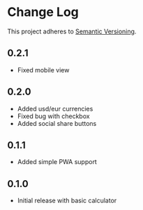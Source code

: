 # Change Log
This project adheres to [Semantic Versioning](http://semver.org/).

## 0.2.1
* Fixed mobile view

## 0.2.0
* Added usd/eur currencies
* Fixed bug with checkbox
* Added social share buttons

## 0.1.1
* Added simple PWA support

## 0.1.0
* Initial release with basic calculator
